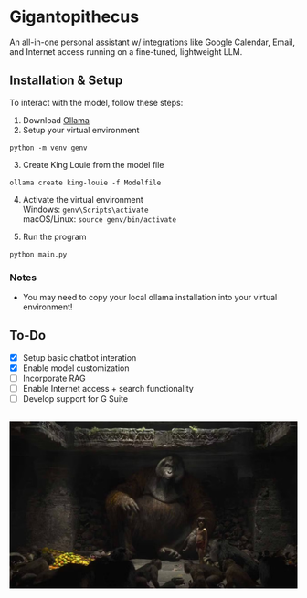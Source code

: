 
# Gigantopithecus

An all-in-one personal assistant w/ integrations like Google Calendar, Email, and Internet access running on a fine-tuned, lightweight LLM. 

## Installation & Setup

To interact with the model, follow these steps:

1. Download [Ollama](https://ollama.com/download)
2. Setup your virtual environment
```
python -m venv genv

```
3. Create King Louie from the model file
```
ollama create king-louie -f Modelfile
```
4. Activate the virtual environment  
Windows: `genv\Scripts\activate`  
macOS/Linux: `source genv/bin/activate`  

5. Run the program
```
python main.py
```

### Notes

- You may need to copy your local ollama installation into your virtual environment!

## To-Do

- [x] Setup basic chatbot interation
- [x] Enable model customization
- [ ] Incorporate RAG
- [ ] Enable Internet access + search functionality
- [ ] Develop support for G Suite

##

![Gigantopithecus](https://raw.githubusercontent.com/aryan-cs/gigantopithecus/refs/heads/master/gigantopithecus.jpg)
